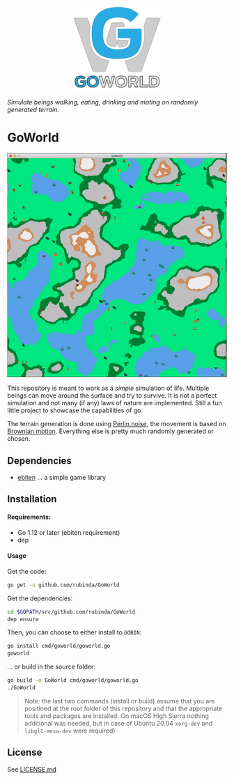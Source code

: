 <p align="center"><img src="goworld.png" width="200" alt="GoWorld logo"></p>
<i>Simulate beings walking, eating, drinking and mating on randomly generated terrain. </i>

# GoWorld 

![](go-world-alpha.gif)

This repository is meant to work as a *simple* simulation of life. Multiple beings can move around the surface and try to survive. It is not a perfect simulation and not many (if any) laws of nature are implemented. Still a fun little project to showcase the capabilities of go.

The terrain generation is done using [Perlin noise](https://flafla2.github.io/2014/08/09/perlinnoise.html), the movement is based on [Brownian motion](https://en.wikipedia.org/wiki/Brownian_motion). Everything else is pretty much randomly generated or chosen.

## Dependencies
+ [ebiten](https://ebiten.org) ... a simple game library

## Installation

#### Requirements:
+ Go 1.12 or later (ebiten requirement)
+ dep

#### Usage
Get the code:
```sh
go get -u github.com/rubinda/GoWorld
```
Get the dependencies:
```sh
cd $GOPATH/src/github.com/rubinda/GoWorld
dep ensure
```
Then, you can choose to either install to `GOBIN`:
```sh
go install cmd/goworld/goworld.go
goworld
```
... or build in the source folder:
```sh
go build -o GoWorld cmd/goworld/goworld.go
./GoWorld
```
> Note: the last two commands (install or build) assume that you are positined at the root folder of this repository and
> that the appropriate tools and packages are installed. On macOS High Sierra nothing additional was needed, but in case 
> of Ubuntu 20.04 `xorg-dev` and `libgl1-mesa-dev` were required)

## License 

See [LICENSE.md](LICENSE.md)
